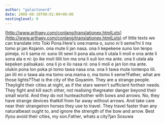 ```yaml
---
author: "galactonerd"
date: 2008-08-10T00:01:00+00:00
nestinglevel: 0
---
```

[http://www.arthaey.com/conlang/translationex.htmlLots](http://www.arthaey.com/conlang/translationex.htmlLots) of little texts we can translate into Toki Pona.Here's one:mama o, suno ni li seme?ni li ma tomo pi jan Kojanin. ona mute li jan nasa. ona li kepekene suno lon tenpo pimeja. ni li sama ni: suno lili sewi li pona ala.ona li utala li moli e ona ante li sona ala e ni: ijo ike moli lilili lon ma ona li suli lon ma ante. ona li utala ala kepeken palisakasi. ona li jo e ilo nasa ni: ona li moli e jan lon ma ante. olukin pona lon poka pi tomo tawa nasa ona. ona li tawa mute lontenpo lili. jan lili mi o tawa ala ma tomo ona.mama o, ma tomo li seme?Father, what are those lights?That is the city of the Goyanim. They are a strange people. Theylight their cities at night, as if the stars weren't sufficient fortheir needs. They fight and kill each other, not realising thegreater danger beyond their small world. And they do not hunteachother with bows and arrows. No, they have strange devices thatkill from far away without arrows. And take care near their strangeiron horses they use to travel. They travel faster than any naturalbeast ought to, and ignore the strength of the bow and arrow. Best ifyou avoid their cities, my son.Father, whats a city?jan Sosuwa